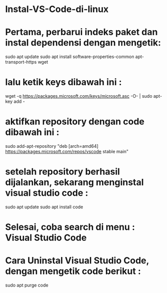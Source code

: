 # Instal-VS-Code-di-linux

# Pertama, perbarui indeks paket dan instal dependensi dengan mengetik:
sudo apt update
sudo apt install software-properties-common apt-transport-https wget

# lalu ketik keys dibawah ini :
wget -q https://packages.microsoft.com/keys/microsoft.asc -O- | sudo apt-key add -

# aktifkan repository dengan code dibawah ini :
sudo add-apt-repository "deb [arch=amd64] https://packages.microsoft.com/repos/vscode stable main"

# setelah repository berhasil dijalankan, sekarang menginstal visual studio code :
sudo apt update
sudo apt install code

# Selesai, coba search di menu : Visual Studio Code

# Cara Uninstal Visual Studio Code, dengan mengetik code berikut :
sudo apt purge code
